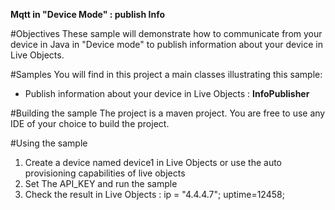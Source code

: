 **Mqtt in "Device Mode" : publish Info** 

#Objectives
These sample will demonstrate how to communicate from your device in Java in "Device mode" to publish information about your device in Live Objects.


#Samples
You will find in this project a main classes illustrating this sample:

- Publish information about your device in Live Objects : **InfoPublisher**


#Building the sample
The project is a maven project. You are free to use any IDE of your choice to build the project.


#Using the sample

1. Create a device named device1 in Live Objects or use the auto provisioning capabilities of live objects
2. Set The API_KEY and run the sample
3. Check the result in Live Objects :
	ip = "4.4.4.7";
	uptime=12458;
